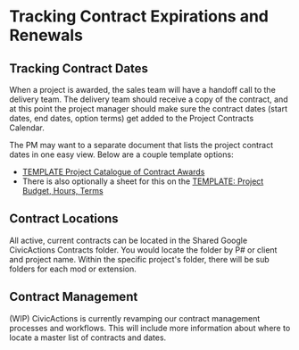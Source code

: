 # Tracking Contract Expirations and Renewals

## Tracking Contract Dates

When a project is awarded, the sales team will have a handoff call to the delivery team. The delivery team should receive a copy of the contract, and at this point the project manager should make sure the contract dates (start dates, end dates, option terms) get added to the Project Contracts Calendar.

The PM may want to a separate document that lists the project contract dates in one easy view. Below are a couple template options:

- [TEMPLATE Project Catalogue of Contract Awards](https://docs.google.com/spreadsheets/d/1Ur6yFfqBnF0L2BXw9tM0j9wC5uiFLqdW2v-_3BR2-gg/edit#gid=0)
- There is also optionally a sheet for this on the [TEMPLATE: Project Budget, Hours, Terms](https://docs.google.com/spreadsheets/d/1fCFzC_7dLe6diXWK8_yzW91svJFGnYbwEMLAPI-tDeU/edit#gid=1956976072)

## Contract Locations

All active, current contracts can be located in the Shared Google CivicActions Contracts folder. You would locate the folder by P# or client and project name. Within the specific project's folder, there will be sub folders for each mod or extension.

## Contract Management

(WIP) CivicActions is currently revamping our contract management processes and workflows. This will include more information about where to locate a master list of contracts and dates.
